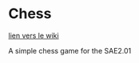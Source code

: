 # Chess
[lien vers le wiki](https://codefirst.iut.uca.fr/git/Chess/Chess/wiki/Pr%C3%A9sentation-du-projet)

A simple chess game for the SAE2.01